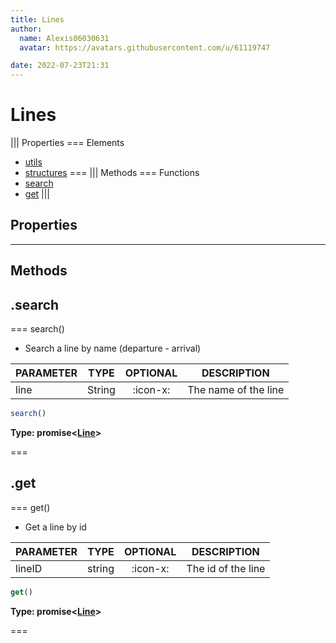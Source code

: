 ```yaml
---
title: Lines
author:
  name: Alexis06030631
  avatar: https://avatars.githubusercontent.com/u/61119747

date: 2022-07-23T21:31
---
```


# Lines

||| Properties
=== Elements
- [utils](#utils)
- [structures](#structures)
===
||| Methods
=== Functions
- [search](#search)
- [get](#get)
|||
## Properties
---
## Methods
## .search

=== search()

 * Search a line by name (departure - arrival)

| PARAMETER | TYPE | OPTIONAL | DESCRIPTION |
| --- | --- | :---: | --- |
| line | String | :icon-x: | The name of the line |

```javascript
search()
```
**Type: promise<[Line](../structures/Line)>**

===

## .get

=== get()

 * Get a line by id

| PARAMETER | TYPE | OPTIONAL | DESCRIPTION |
| --- | --- | :---: | --- |
| lineID | string | :icon-x: | The id of the line |

```javascript
get()
```
**Type: promise<[Line](../structures/Line)>**

===

